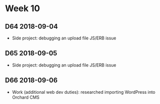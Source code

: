 # Week 10

## D64 2018-09-04

- Side project: debugging an upload file JS/ERB issue

## D65 2018-09-05

- Side project: debugging an upload file JS/ERB issue

## D66 2018-09-06

- Work (additional web dev duties): researched importing WordPress into Orchard CMS
